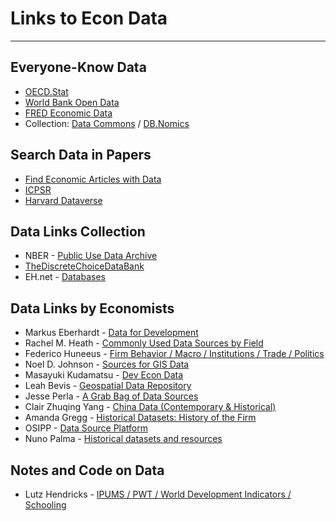 # Links to Econ Data

---

## Everyone-Know Data

- [OECD.Stat](https://fred.stlouisfed.org/)
- [World Bank Open Data](https://data.worldbank.org/)
- [FRED Economic Data](https://fred.stlouisfed.org/)
- Collection: [Data Commons](https://datacommons.org/) / [DB.Nomics](https://db.nomics.world/)

## Search Data in Papers

- [Find Economic Articles with Data](https://ejd.econ.mathematik.uni-ulm.de/)
- [ICPSR](https://www.icpsr.umich.edu/web/pages/ICPSR/)
- [Harvard Dataverse](https://broadstreet.blog/2020/09/09/finding-historical-data-i/)

## Data Links Collection

- NBER - [Public Use Data Archive](https://www.nber.org/research/data)
- [TheDiscreteChoiceDataBank](https://github.com/alvarogutyerrez/TheDiscreteChoiceDataBank)
- EH.net - [Databases](https://eh.net/databases/)

## Data Links by Economists

- Markus Eberhardt - [Data for Development](https://sites.google.com/site/medevecon/devecondata?authuser=0)
- Rachel M. Heath - [Commonly Used Data Sources by Field](https://faculty.washington.edu/rmheath/datasources.html) 
- Federico Huneeus - [Firm Behavior / Macro / Institutions / Trade / Politics](https://www.fedehuneeus.com/data)
- Noel D. Johnson - [Sources for GIS Data](https://noeldjohnson.github.io/gis_links/)
- Masayuki Kudamatsu - [Dev Econ Data](http://devecondata.blogspot.com/)
- Leah Bevis - [Geospatial Data Repository](https://leahbevis.com/geospatial-data-repository/)
- Jesse Perla - [A Grab Bag of Data Sources](https://www.jesseperla.com/post/data-sources/)
- Clair Zhuqing Yang - [China Data (Contemporary & Historical)](https://sites.google.com/site/clairzyang/quantitative-database-on-china-studies?authuser=0)
- Amanda Gregg - [Historical Datasets: History of the Firm](https://amandagreggeconomics.com/historical-datasets-history-of-the-firm/)
- OSIPP - [Data Source Platform](https://sites.google.com/view/osipp-dsc/home?authuser=0) 
- Nuno Palma - [Historical datasets and resources](https://sites.google.com/site/npgpalma/references)

## Notes and Code on Data

- Lutz Hendricks - [IPUMS / PWT / World Development Indicators / Schooling](https://lhendricks.org/graduate/graduate.html)

